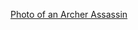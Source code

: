 [Photo of an Archer Assassin](https://user-images.githubusercontent.com/48654699/123826525-d8ac5500-d8cd-11eb-8973-2589da66ef83.jpg)
